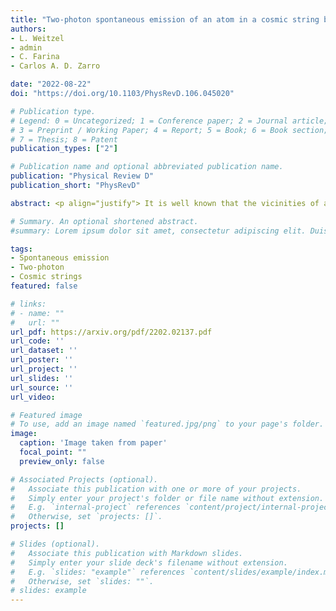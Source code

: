 ```yaml
---
title: "Two-photon spontaneous emission of an atom in a cosmic string background"
authors:
- L. Weitzel
- admin
- C. Farina
- Carlos A. D. Zarro

date: "2022-08-22"
doi: "https://doi.org/10.1103/PhysRevD.106.045020"

# Publication type.
# Legend: 0 = Uncategorized; 1 = Conference paper; 2 = Journal article;
# 3 = Preprint / Working Paper; 4 = Report; 5 = Book; 6 = Book section;
# 7 = Thesis; 8 = Patent
publication_types: ["2"]

# Publication name and optional abbreviated publication name.
publication: "Physical Review D"
publication_short: "PhysRevD"

abstract: <p align="justify"> It is well known that the vicinities of an atomic system may substantially affect its radiative properties. In this work, we consider the influence of a cosmic string background in the spontaneous emission of an excited atom. We start by computing the one-photon spontaneous emission rate of a quantum emitter, which is a narrow band process, and then we analyze the more complex case of the two-photon spontaneous emission, which is a broadband and much richer phenomenon. In the former case, we analyze not only the behavior of the decay rate with the distance from the atom to the string, but also with the deficit angle associated with the cosmic string metric. In the latter case, we show that the spectral distribution of the emitted photons is substantially affected by the cosmic string background.</p>

# Summary. An optional shortened abstract.
#summary: Lorem ipsum dolor sit amet, consectetur adipiscing elit. Duis posuere tellus ac convallis placerat. Proin tincidunt magna sed ex sollicitudin condimentum.

tags:
- Spontaneous emission
- Two-photon
- Cosmic strings
featured: false

# links:
# - name: ""
#   url: ""
url_pdf: https://arxiv.org/pdf/2202.02137.pdf
url_code: ''
url_dataset: ''
url_poster: ''
url_project: ''
url_slides: ''
url_source: ''
url_video:

# Featured image
# To use, add an image named `featured.jpg/png` to your page's folder.
image:
  caption: 'Image taken from paper'
  focal_point: ""
  preview_only: false

# Associated Projects (optional).
#   Associate this publication with one or more of your projects.
#   Simply enter your project's folder or file name without extension.
#   E.g. `internal-project` references `content/project/internal-project/index.md`.
#   Otherwise, set `projects: []`.
projects: []

# Slides (optional).
#   Associate this publication with Markdown slides.
#   Simply enter your slide deck's filename without extension.
#   E.g. `slides: "example"` references `content/slides/example/index.md`.
#   Otherwise, set `slides: ""`.
# slides: example
---
```

